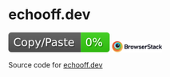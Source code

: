# echooff.dev

![jscpd-badge](jscpd-badge.svg)
<a href="https://www.browserstack.com"><img src="./Browserstack-logo.svg" width="100px"></a>

Source code for [echooff.dev](https://www.echooff.dev)
